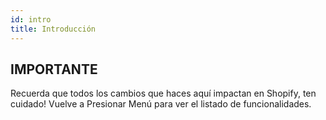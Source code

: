 ```yaml
---
id: intro
title: Introducción
---
```


## IMPORTANTE
Recuerda que todos los cambios que haces aquí impactan en Shopify, ten cuidado!
Vuelve a Presionar Menú para ver el listado de funcionalidades.